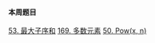 #### 本周题目

[53. 最大子序和]("https://leetcode-cn.com/problems/maximum-subarray/")
[169. 多数元素]("https://leetcode-cn.com/problems/majority-element/")
[50. Pow(x, n)]("https://leetcode-cn.com/problems/powx-n/")
